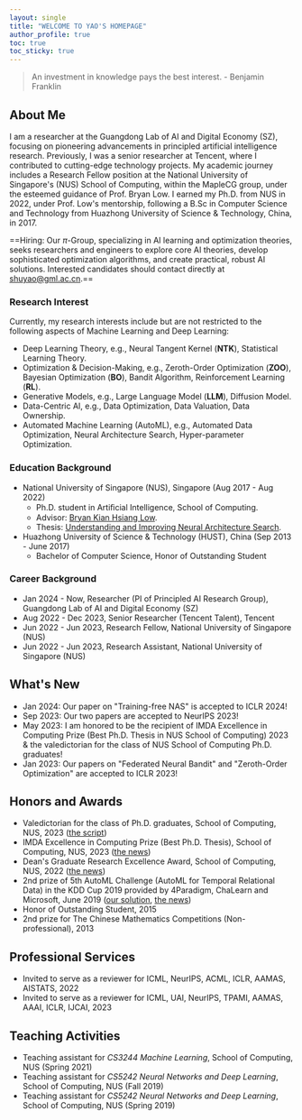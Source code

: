 ```yaml
---
layout: single
title: "WELCOME TO YAO'S HOMEPAGE"
author_profile: true
toc: true
toc_sticky: true
---
```


> An investment in knowledge pays the best interest. - Benjamin Franklin

## About Me
I am a researcher at the Guangdong Lab of AI and Digital Economy (SZ), focusing on pioneering advancements in principled artificial intelligence research. Previously, I was a senior researcher at Tencent, where I contributed to cutting-edge technology projects. My academic journey includes a Research Fellow position at the National University of Singapore's (NUS) School of Computing, within the MapleCG group, under the esteemed guidance of Prof. Bryan Low. I earned my Ph.D. from NUS in 2022, under Prof. Low's mentorship, following a B.Sc in Computer Science and Technology from Huazhong University of Science & Technology, China, in 2017.
<!-- I am currently a researcher at Guangdong Lab of AI and Digital Economy (SZ). Prior to this, I served as a senior researcher at Tencent. Before that, I held the esteemed position of a Research Fellow within the MapleCG group, situated within the School of Computing (SoC) at the distinguished National University of Singapore (NUS), where I had the privilege of being under the mentorship of Prof. Bryan Low. Preceding this position, I successfully completed my Ph.D. at the National University of Singapore (NUS) in 2022, diligently guided by Prof. Bryan Low. Furthermore, my academic journey commenced with the acquisition of a B.Sc degree in the Department of Computer Science and Technology from Huazhong University of Science & Technology, China, in the year 2017. -->

==Hiring: Our $\pi$-Group, specializing in AI learning and optimization theories, seeks researchers and engineers to explore core AI theories, develop sophisticated optimization algorithms, and create practical, robust AI solutions. Interested candidates should contact directly at shuyao@gml.ac.cn.==

### Research Interest
Currently, my research interests include but are not restricted to the following aspects of Machine Learning and Deep Learning:
  - Deep Learning Theory, e.g., Neural Tangent Kernel (**NTK**), Statistical Learning Theory.
  - Optimization & Decision-Making, e.g., Zeroth-Order Optimization (**ZOO**), Bayesian Optimization (**BO**), Bandit Algorithm, Reinforcement Learning (**RL**).
  - Generative Models, e.g., Large Language Model (**LLM**), Diffusion Model.
  - Data-Centric AI, e.g., Data Optimization, Data Valuation, Data Ownership.
  - Automated Machine Learning (AutoML), e.g., Automated Data Optimization, Neural Architecture Search, Hyper-parameter Optimization.

### Education Background
- National University of Singapore (NUS), Singapore (Aug 2017 - Aug 2022)
    - Ph.D. student in Artiﬁcial Intelligence, School of Computing.
    - Advisor: <a href="https://www.comp.nus.edu.sg/~lowkh/research.html">Bryan Kian Hsiang Low</a>.
    - Thesis: <a href="https://www.comp.nus.edu.sg/~lowkh/pubs/phd2022s.pdf">Understanding and Improving Neural Architecture Search</a>.
- Huazhong University of Science & Technology (HUST), China (Sep 2013 - June 2017)
    - Bachelor of Computer Science, Honor of Outstanding Student

### Career Background
- Jan 2024 - Now, Researcher (PI of Principled AI Research Group), Guangdong Lab of AI and Digital Economy (SZ)
- Aug 2022 - Dec 2023, Senior Researcher (Tencent Talent), Tencent
- Jun 2022 - Jun 2023, Research Fellow, National University of Singapore (NUS)
- Jun 2022 - Jun 2023, Research Assistant, National University of Singapore (NUS)

## What's New
- Jan 2024: Our paper on "Training-free NAS" is accepted to ICLR 2024!
- Sep 2023: Our two papers are accepted to NeurIPS 2023!
- May 2023: I am honored to be the recipient of IMDA Excellence in Computing Prize (Best Ph.D. Thesis in NUS School of Computing) 2023 & the valedictorian for the class of NUS School of Computing Ph.D. graduates!
- Jan 2023: Our papers on "Federated Neural Bandit" and "Zeroth-Order Optimization" are accepted to ICLR 2023!
<!-- - Sep 2022: Our papers on "Training-free NAS" and "Neural Thompson Sampling" are accepted to NeurIPS 2022! -->
<!-- - May 2022: Our paper on "Neural Ensemble Search" is accepted to UAI 2022! -->
<!-- - May 2022: Our paper on "Data Valuation" is accepted to ICML 2022! -->
<!-- - Jan 2022: Our paper on "Training-free Neural Architecture Search" is accepted to ICLR 2022! -->


## Honors and Awards
- Valedictorian for the class of Ph.D. graduates, School of Computing, NUS, 2023 ([the script](https://shuyao95.github.io/2023/07/22/valedictorian-speech.html))
- IMDA Excellence in Computing Prize (Best Ph.D. Thesis), School of Computing, NUS, 2023 ([the news](https://www.comp.nus.edu.sg/programmes/pg/awards/))
- Dean's Graduate Research Excellence Award, School of Computing, NUS, 2022 ([the news](https://www.comp.nus.edu.sg/programmes/pg/awards/deans/))
- 2nd prize of 5th AutoML Challenge (AutoML for Temporal Relational Data) in the KDD Cup 2019 provided by 4Paradigm, ChaLearn and Microsoft, June 2019 ([our solution](https://github.com/shuyao95/kddcup2019-automl.git), [the news](https://www.4paradigm.com/competition/kddcup2019))
- Honor of Outstanding Student, 2015
- 2nd prize for The Chinese Mathematics Competitions (Non-professional), 2013

## Professional Services
- Invited to serve as a reviewer for ICML, NeurIPS, ACML, ICLR, AAMAS, AISTATS, 2022
- Invited to serve as a reviewer for ICML, UAI, NeurIPS, TPAMI, AAMAS, AAAI, ICLR, IJCAI, 2023

## Teaching Activities
- Teaching assistant for *CS3244 Machine Learning*, School of Computing, NUS (Spring 2021)
- Teaching assistant for *CS5242 Neural Networks and Deep Learning*, School of Computing, NUS (Fall 2019)
- Teaching assistant for *CS5242 Neural Networks and Deep Learning*, School of Computing, NUS (Spring 2019)